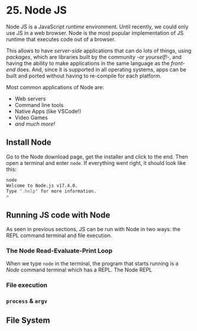 # 25. Node JS

Node JS is a JavaScript *runtime* environment. Until recently, we could only use JS in a web browser. Node is the most popular implementation of JS runtime that executes code out of a browser.

This allows to have *server-side* applications that can do lots of things, using *packages*, which are libraries built by the community -*or yourself!*-, and having the ability to make applications in the same language as the *front-end* does. And, since it is supported in all operating systems, apps can be built and ported without having to re-compile for each platform.

Most common applications of Node are:
- Web servers
- Command line tools
- Native Apps (like VSCode!)
- Video Games
- *and much more!*

## Install Node
Go to the Node download page, get the installer and click to the end. Then open a terminal and enter `node`. If everything went right, it should look like this:

```sh
node
Welcome to Node.js v17.4.0.
Type ".help" for more information.
> 
```

## Running JS code with Node

As seen in previous sections, JS can be run with Node in two ways: the REPL command terminal and file execution.

### The Node Read-Evaluate-Print Loop

When we type `node` in the terminal, the program that starts running is a *Node* command terminal which has a REPL.
The Node REPL 

### File execution



### `process` & `argv`


## File System